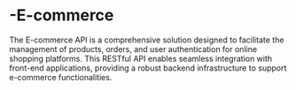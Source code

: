 # -E-commerce
The E-commerce API is a comprehensive solution designed to facilitate the management of products, orders, and user authentication for online shopping platforms. This RESTful API enables seamless integration with front-end applications, providing a robust backend infrastructure to support e-commerce functionalities.
